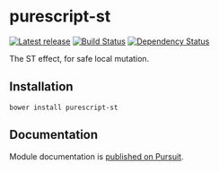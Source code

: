 # purescript-st

[![Latest release](http://img.shields.io/bower/v/purescript-st.svg)](https://github.com/purescript/purescript-st/releases)
[![Build Status](https://travis-ci.org/purescript/purescript-st.svg?branch=master)](https://travis-ci.org/purescript/purescript-st)
[![Dependency Status](https://www.versioneye.com/user/projects/55848ce7363861001d000358/badge.svg?style=flat)](https://www.versioneye.com/user/projects/55848ce7363861001d000358)

The ST effect, for safe local mutation.

## Installation

```
bower install purescript-st
```

## Documentation

Module documentation is [published on Pursuit](http://pursuit.purescript.org/packages/purescript-st).
